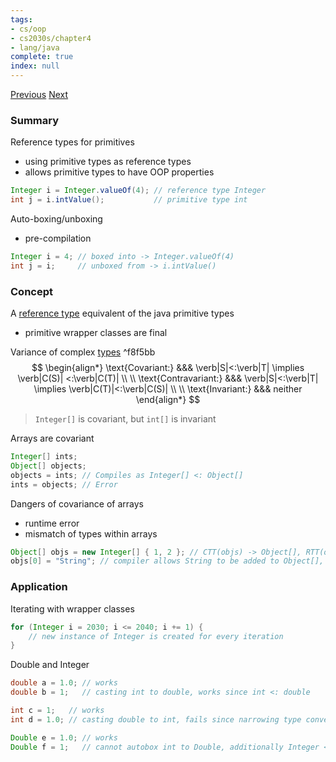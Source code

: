 ```yaml
---
tags:
- cs/oop
- cs2030s/chapter4
- lang/java
complete: true
index: null
---
```

[Previous](/labyrinth/notes/cs/cs2030s/class_abstraction)   [Next](/labyrinth/notes/cs/cs2030s/exceptions)

### Summary
Reference types for primitives
- using primitive types as reference types
- allows primitive types to have OOP properties
```java
Integer i = Integer.valueOf(4); // reference type Integer
int j = i.intValue();           // primitive type int
```

Auto-boxing/unboxing
- pre-compilation
```java
Integer i = 4; // boxed into -> Integer.valueOf(4)
int j = i;     // unboxed from -> i.intValue()
```

### Concept
A [reference type](/labyrinth/notes/cs/cs2030s/types#^e9a435) equivalent of the java primitive types
- primitive wrapper classes are final

Variance of complex [types](/labyrinth/notes/cs/cs2030s/types) ^f8f5bb
$$
\begin{align*}
\text{Covariant:} &&& \verb|S|<:\verb|T| \implies \verb|C(S)| <:\verb|C(T)| \\
\\
\text{Contravariant:} &&& \verb|S|<:\verb|T| \implies \verb|C(T)|<:\verb|C(S)| \\
\\
\text{Invariant:} &&& neither
\end{align*}
$$
> `Integer[]` is covariant, but `int[]` is invariant

Arrays are covariant
```java
Integer[] ints;
Object[] objects;
objects = ints; // Compiles as Integer[] <: Object[]
ints = objects; // Error
```

Dangers of covariance of arrays
- runtime error
- mismatch of types within arrays
```java
Object[] objs = new Integer[] { 1, 2 }; // CTT(objs) -> Object[], RTT(objs) -> Integer[]
objs[0] = "String"; // compiler allows String to be added to Object[], type mismatch occurs in runtime
```

### Application
Iterating with wrapper classes
```java
for (Integer i = 2030; i <= 2040; i += 1) {
	// new instance of Integer is created for every iteration
}
```

Double and Integer
```java
double a = 1.0; // works
double b = 1;   // casting int to double, works since int <: double

int c = 1;   // works
int d = 1.0; // casting double to int, fails since narrowing type conversion

Double e = 1.0; // works
Double f = 1;   // cannot autobox int to Double, additionally Integer </: Double
```